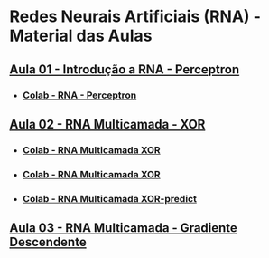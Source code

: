 # Redes Neurais Artificiais (RNA) - Material das Aulas

## [Aula 01 - Introdução a RNA - Perceptron](https://github.com/gustavowillam/RNA/blob/main/slides/01_Aula%2001-RNA-Redes%20Neurais%20Artificiais%20Perceptron.pdf)

* ### [Colab - RNA - Perceptron](https://colab.research.google.com/drive/1Xx7coBRDIvu5TgAHlB8Uo40ehfXdgNXh?usp=sharing)


## [Aula 02 - RNA Multicamada - XOR](https://github.com/gustavowillam/RNA/blob/main/slides/02_Aula%2002-RNA-Redes%20Neurais%20Artificiais%20Multicamada_XOR.pdf)

* ### [Colab - RNA Multicamada XOR](https://colab.research.google.com/drive/16nIE5-OZubxDTmGCcTPDgpOQn3be1MbU?usp=sharing)
* ### [Colab - RNA Multicamada XOR](https://colab.research.google.com/drive/1LYu9q2b-LEr46rA0INo9jFMBvzHHEiPe?usp=sharing)
* ### [Colab - RNA Multicamada XOR-predict](https://colab.research.google.com/drive/1aPUH0SOt_o-FwVEnUCbNNSJUXqZSMhvk?usp=sharing)


## [Aula 03 - RNA Multicamada - Gradiente Descendente](https://github.com/gustavowillam/RNA/blob/main/slides/03_Aula%2003-RNA-Redes%20Neurais%20Artificiais%20Gradient_Descending.pdf)

